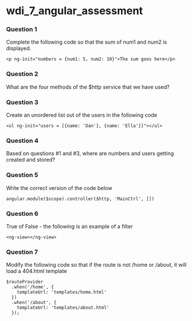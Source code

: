 wdi_7_angular_assessment
========================

### Question 1

Complete the following code so that the sum of num1 and num2 is displayed.

`<p ng-init="numbers = {num1: 5, num2: 10}">The sum goes here</p>`

### Question 2

What are the four methods of the $http service that we have used?

### Question 3

Create an unordered list out of the users in the following code

`<ul ng-init="users = [{name: 'Dan'}, {name: 'Ella'}]"></ul>`

### Question 4

Based on questions #1 and #3, where are numbers and users getting created and stored?

### Question 5

Write the correct version of the code below

`angular.module($scope).controller($http, 'MainCtrl', [])`

### Question 6

True of False - the following is an example of a filter

`<ng-view></ng-view>`

### Question 7

Modify the following code so that if the route is not /home or /about, it will load a 404.html template

```
$routeProvider
  .when('/home', {
    templateUrl: 'templates/home.html'
  })
  .when('/about', {
    templateUrl: 'templates/about.html'
  });
```
